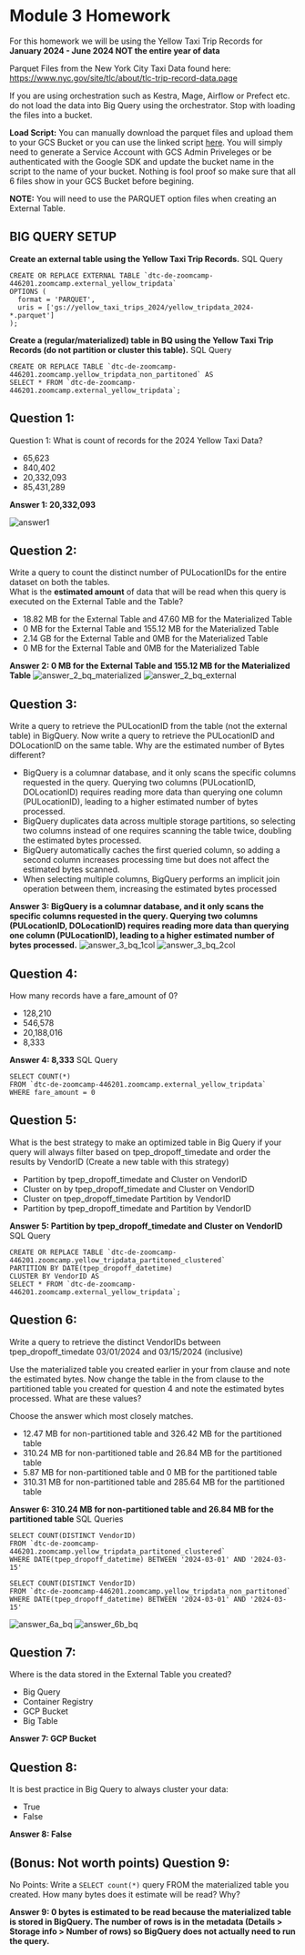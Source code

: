 # Module 3 Homework

For this homework we will be using the Yellow Taxi Trip Records for **January 2024 - June 2024 NOT the entire year of data**

Parquet Files from the New York
City Taxi Data found here: https://www.nyc.gov/site/tlc/about/tlc-trip-record-data.page

If you are using orchestration such as Kestra, Mage, Airflow or Prefect etc. do not load the data into Big Query using the orchestrator. Stop with loading the files into a bucket.

**Load Script:** You can manually download the parquet files and upload them to your GCS Bucket or you can use the linked script [here](./load_yellow_taxi_data.py).
You will simply need to generate a Service Account with GCS Admin Priveleges or be authenticated with the Google SDK and update the bucket name in the script to the name of your bucket. Nothing is fool proof so make sure that all 6 files show in your GCS Bucket before begining.

**NOTE:** You will need to use the PARQUET option files when creating an External Table.

## BIG QUERY SETUP
**Create an external table using the Yellow Taxi Trip Records.**
SQL Query
```
CREATE OR REPLACE EXTERNAL TABLE `dtc-de-zoomcamp-446201.zoomcamp.external_yellow_tripdata`
OPTIONS (
  format = 'PARQUET',
  uris = ['gs://yellow_taxi_trips_2024/yellow_tripdata_2024-*.parquet']
);
```

**Create a (regular/materialized) table in BQ using the Yellow Taxi Trip Records (do not partition or cluster this table).**
SQL Query
```
CREATE OR REPLACE TABLE `dtc-de-zoomcamp-446201.zoomcamp.yellow_tripdata_non_partitoned` AS
SELECT * FROM `dtc-de-zoomcamp-446201.zoomcamp.external_yellow_tripdata`;
```


## Question 1:
Question 1: What is count of records for the 2024 Yellow Taxi Data?
- 65,623
- 840,402
- 20,332,093
- 85,431,289

**Answer 1: 20,332,093**

![answer1](./images/Answer1.png?raw=true)


## Question 2:
Write a query to count the distinct number of PULocationIDs for the entire dataset on both the tables.</br> 
What is the **estimated amount** of data that will be read when this query is executed on the External Table and the Table?

- 18.82 MB for the External Table and 47.60 MB for the Materialized Table
- 0 MB for the External Table and 155.12 MB for the Materialized Table
- 2.14 GB for the External Table and 0MB for the Materialized Table
- 0 MB for the External Table and 0MB for the Materialized Table

**Answer 2: 0 MB for the External Table and 155.12 MB for the Materialized Table**
![answer_2_bq_materialized](./images/Answer2a.png)
![answer_2_bq_external](./images/Answer2b.png)

## Question 3:
Write a query to retrieve the PULocationID from the table (not the external table) in BigQuery. Now write a query to retrieve the PULocationID and DOLocationID on the same table. Why are the estimated number of Bytes different?
- BigQuery is a columnar database, and it only scans the specific columns requested in the query. Querying two columns (PULocationID, DOLocationID) requires reading more data than querying one column (PULocationID), leading to a higher estimated number of bytes processed.
- BigQuery duplicates data across multiple storage partitions, so selecting two columns instead of one requires scanning the table twice, doubling the estimated bytes processed.
- BigQuery automatically caches the first queried column, so adding a second column increases processing time but does not affect the estimated bytes scanned.
- When selecting multiple columns, BigQuery performs an implicit join operation between them, increasing the estimated bytes processed

**Answer 3: BigQuery is a columnar database, and it only scans the specific columns requested in the query. Querying two columns (PULocationID, DOLocationID) requires reading more data than querying one column (PULocationID), leading to a higher estimated number of bytes processed.**
![answer_3_bq_1col](./images/Answer3a.png)
![answer_3_bq_2col](./images/Answer3b.png)

## Question 4:
How many records have a fare_amount of 0?
- 128,210
- 546,578
- 20,188,016
- 8,333

**Answer 4: 8,333**
SQL Query
```
SELECT COUNT(*)
FROM `dtc-de-zoomcamp-446201.zoomcamp.external_yellow_tripdata`
WHERE fare_amount = 0
```


## Question 5:
What is the best strategy to make an optimized table in Big Query if your query will always filter based on tpep_dropoff_timedate and order the results by VendorID (Create a new table with this strategy)
- Partition by tpep_dropoff_timedate and Cluster on VendorID
- Cluster on by tpep_dropoff_timedate and Cluster on VendorID
- Cluster on tpep_dropoff_timedate Partition by VendorID
- Partition by tpep_dropoff_timedate and Partition by VendorID

**Answer 5: Partition by tpep_dropoff_timedate and Cluster on VendorID**
SQL Query
```
CREATE OR REPLACE TABLE `dtc-de-zoomcamp-446201.zoomcamp.yellow_tripdata_partitoned_clustered`
PARTITION BY DATE(tpep_dropoff_datetime)
CLUSTER BY VendorID AS
SELECT * FROM `dtc-de-zoomcamp-446201.zoomcamp.external_yellow_tripdata`;
```


## Question 6:
Write a query to retrieve the distinct VendorIDs between tpep_dropoff_timedate
03/01/2024 and 03/15/2024 (inclusive)</br>

Use the materialized table you created earlier in your from clause and note the estimated bytes. Now change the table in the from clause to the partitioned table you created for question 4 and note the estimated bytes processed. What are these values? </br>

Choose the answer which most closely matches.</br> 

- 12.47 MB for non-partitioned table and 326.42 MB for the partitioned table
- 310.24 MB for non-partitioned table and 26.84 MB for the partitioned table
- 5.87 MB for non-partitioned table and 0 MB for the partitioned table
- 310.31 MB for non-partitioned table and 285.64 MB for the partitioned table

**Answer 6: 310.24 MB for non-partitioned table and 26.84 MB for the partitioned table**
SQL Queries
```
SELECT COUNT(DISTINCT VendorID)
FROM `dtc-de-zoomcamp-446201.zoomcamp.yellow_tripdata_partitoned_clustered`
WHERE DATE(tpep_dropoff_datetime) BETWEEN '2024-03-01' AND '2024-03-15'

SELECT COUNT(DISTINCT VendorID)
FROM `dtc-de-zoomcamp-446201.zoomcamp.yellow_tripdata_non_partitoned`
WHERE DATE(tpep_dropoff_datetime) BETWEEN '2024-03-01' AND '2024-03-15'
```
![answer_6a_bq](./images/Answer6a.png)
![answer_6b_bq](./images/Answer6b.png)

## Question 7: 
Where is the data stored in the External Table you created?

- Big Query
- Container Registry
- GCP Bucket
- Big Table

**Answer 7: GCP Bucket**


## Question 8:
It is best practice in Big Query to always cluster your data:
- True
- False

**Answer 8: False**


## (Bonus: Not worth points) Question 9:
No Points: Write a `SELECT count(*)` query FROM the materialized table you created. How many bytes does it estimate will be read? Why?

**Answer 9: 0 bytes is estimated to be read because the materialized table is stored in BigQuery. The number of rows is in the metadata (Details > Storage info > Number of rows) so BigQuery does not actually need to run the query.**
